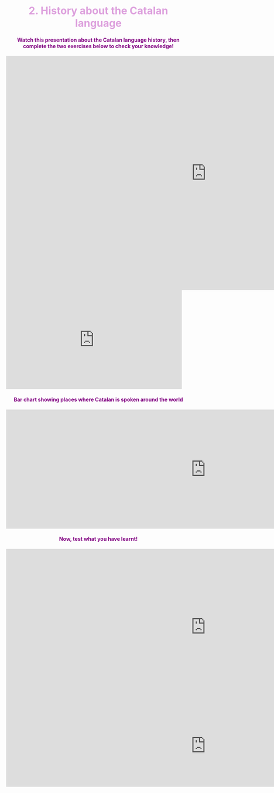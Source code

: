 
<h1 style="color:plum;" align="center">2. History about the Catalan language</h1>

<h4 style="color:purple;" align="center">Watch this presentation about the Catalan language history, then complete the two exercises below to check your knowledge!</h4>

<iframe src="https://h5p.org/h5p/embed/473209" width="1091" height="639" frameborder="0" allowfullscreen="allowfullscreen"></iframe><script src="https://h5p.org/sites/all/modules/h5p/library/js/h5p-resizer.js" charset="UTF-8"></script>

<iframe src="https://giphy.com/embed/l4EoZwOPaAW8DYwec" width="480" height="270" frameBorder="0" class="giphy-embed" allowFullScreen></iframe>

<h4 style="color:purple;" align="center">Bar chart showing places where Catalan is spoken around the world</h5>

<iframe src="https://h5p.org/h5p/embed/473226" width="1090" height="325" frameborder="0" allowfullscreen="allowfullscreen"></iframe><script src="https://h5p.org/sites/all/modules/h5p/library/js/h5p-resizer.js" charset="UTF-8"></script>

<h4 style="color:purple;" align="center">Now, test what you have learnt!</h5>

<iframe src="https://h5p.org/h5p/embed/473230" width="1090" height="425" frameborder="0" allowfullscreen="allowfullscreen"></iframe><script src="https://h5p.org/sites/all/modules/h5p/library/js/h5p-resizer.js" charset="UTF-8"></script>

<iframe src="https://h5p.org/h5p/embed/473218" width="1090" height="224" frameborder="0" allowfullscreen="allowfullscreen"></iframe><script src="https://h5p.org/sites/all/modules/h5p/library/js/h5p-resizer.js" charset="UTF-8"></script>

